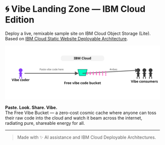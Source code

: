 # 🌀 Vibe Landing Zone — IBM Cloud Edition

Deploy a live, remixable sample site on IBM Cloud Object Storage (Lite).  
Based on [IBM Cloud Static Website Deployable Architecture](https://cloud.ibm.com/catalog/architecture/static-website-cffed3d6-f05c-408d-941d-f679ae4e2451-global).

![Diagram](https://raw.githubusercontent.com/goanalog/vibe-da-ibm-cloud/main/diagram.svg)

**Paste. Look. Share. Vibe.**  
The Free Vibe Bucket — a zero-cost cosmic cache where anyone can toss their raw code into the cloud and watch it beam across the internet, radiating pure, shareable energy for all.

---

> Made with ✨ AI assistance and IBM Cloud Deployable Architectures.
